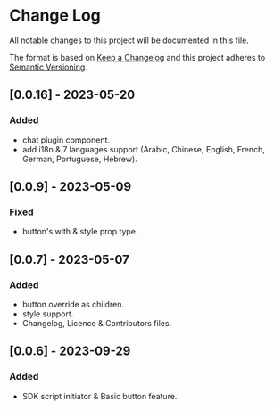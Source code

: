 
# Change Log
All notable changes to this project will be documented in this file.

The format is based on [Keep a Changelog](http://keepachangelog.com/)
and this project adheres to [Semantic Versioning](http://semver.org/).

## [0.0.16] - 2023-05-20

### Added
- chat plugin component.
- add i18n & 7 languages support (Arabic, Chinese, English, French, German, Portuguese, Hebrew).

## [0.0.9] - 2023-05-09

### Fixed
- button's with & style prop type.

## [0.0.7] - 2023-05-07

### Added
- button override as children.
- style support.
- Changelog, Licence & Contributors files.

## [0.0.6] - 2023-09-29

### Added
- SDK script initiator & Basic button feature.
